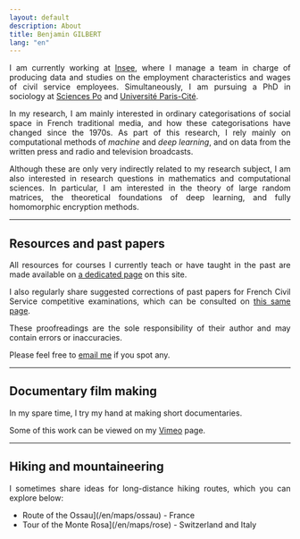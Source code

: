 ```yaml
---
layout: default
description: About
title: Benjamin GILBERT
lang: "en"
---
```


<div style="text-align: justify"> 

<p> I am currently working at <a href = "https://www.insee.fr/fr/accueil">Insee</a>, where I manage a team in charge of producing data and studies on the employment characteristics and wages of civil service employees. Simultaneously, I am pursuing a PhD in sociology at <a href = "https://www.sciencespo.fr/fr/">Sciences Po</a> and <a href = "https://u-paris.fr">Université Paris-Cité</a>. </p>

<p> In my research, I am mainly interested in ordinary categorisations of social space in French traditional media, and how these categorisations have changed since the 1970s. As part of this research, I rely mainly on computational methods of <i>machine</i> and <i>deep learning</i>, and on data from the written press and radio and television broadcasts. </p>

<p> Although these are only very indirectly related to my research subject, I am also interested in research questions in mathematics and computational sciences. In particular, I am interested in the theory of large random matrices, the theoretical foundations of deep learning, and fully homomorphic encryption methods. </p>

</div>

---

## Resources and past papers

<div style="text-align: justify">

<p> All resources for courses I currently teach or have taught in the past are made available on <a href = "/en/resources">a dedicated page</a> on this site. </p>

<p> I also regularly share suggested corrections of past papers for French Civil Service competitive examinations, which can be consulted on <a href = "/en/resources">this same page</a>. </p>

<p> These proofreadings are the sole responsibility of their author and may contain errors or inaccuracies. </p>

<p> Please feel free to <a href = "mailto:benjamin.gilbert@sciencespo.fr">email me</a> if you spot any. </p>

</div>

---

## Documentary film making

<div style="text-align: justify">

<p> In my spare time, I try my hand at making short documentaries. </p>

<p> Some of this work can be viewed on my <a href = "https://vimeo.com/bglbrt">Vimeo</a> page. </p>

</div>

---

## Hiking and mountaineering

<div style="text-align: justify">

<p> I sometimes share ideas for long-distance hiking routes, which you can explore below: </p>

</div>

* Route of the Ossau](/en/maps/ossau) - France
* Tour of the Monte Rosa](/en/maps/rose) - Switzerland and Italy